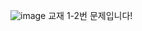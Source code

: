 ![image](https://github.com/user-attachments/assets/08a53f95-3bab-48fe-9369-a4beffe4067b)
교재 1-2번 문제입니다!
